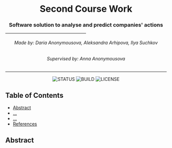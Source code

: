 <h1 align="center">Second Course Work</h1>
<h3 align="center">Software solution to analyse and predict companies' actions</h3>
<hr width="50%" align="center">
<h6 align="center">Made by: Daria Anonymousova, Aleksandra Arhipova, Ilya Suchkov</h6>
<h6 align="center">Supervised by: Anna Anonymousova</h6>
<hr align="center">
<div align="center">

![STATUS](https://img.shields.io/badge/status-active-brightgreen?style=for-the-badge)
![BUILD](https://img.shields.io/badge/BUILD-PASSING-brightgreen?style=for-the-badge)
![LICENSE](https://img.shields.io/badge/LICENSE-MIT-brightgreen?style=for-the-badge)
</div>


## Table of Contents
* [Abstract](#abstract)
* [...](#)
* [...](#)
* [References](#authors)

## Abstract <a name="abstract"></a>
